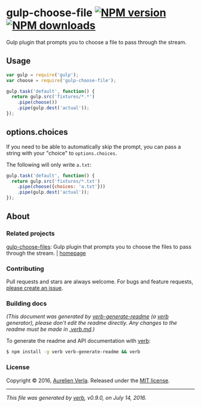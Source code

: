 # gulp-choose-file [![NPM version](https://img.shields.io/npm/v/gulp-choose-file.svg?style=flat)](https://www.npmjs.com/package/gulp-choose-file) [![NPM downloads](https://img.shields.io/npm/dm/gulp-choose-file.svg?style=flat)](https://npmjs.org/package/gulp-choose-file)

Gulp plugin that prompts you to choose a file to pass through the stream.

## Usage

```js
var gulp = require('gulp');
var choose = require('gulp-choose-file');

gulp.task('default', function() {
  return gulp.src('fixtures/*.*')
    .pipe(choose())
    .pipe(gulp.dest('actual'));
});
```

## options.choices

If you need to be able to automatically skip the prompt, you can pass a string with your "choice" to `options.choices`.

The following will only write `a.txt`:

```js
gulp.task('default', function() {
  return gulp.src('fixtures/*.txt')
    .pipe(choose({choices: 'a.txt'}))
    .pipe(gulp.dest('actual'));
});
```

## About

### Related projects

[gulp-choose-files](https://www.npmjs.com/package/gulp-choose-files): Gulp plugin that prompts you to choose the files to pass through the stream. | [homepage](https://github.com/generate/gulp-choose-files "Gulp plugin that prompts you to choose the files to pass through the stream.")

### Contributing

Pull requests and stars are always welcome. For bugs and feature requests, [please create an issue](../../issues/new).

### Building docs

_(This document was generated by [verb-generate-readme](https://github.com/verbose/verb-generate-readme) (a [verb](https://github.com/verbose/verb) generator), please don't edit the readme directly. Any changes to the readme must be made in [.verb.md](.verb.md).)_

To generate the readme and API documentation with [verb](https://github.com/verbose/verb):

```sh
$ npm install -g verb verb-generate-readme && verb
```

### License

Copyright © 2016, [Aurelien Verla](https://github.com/pointnet).
Released under the [MIT license](https://github.com/pointnet/gulp-choose-file/blob/master/LICENSE).

***

_This file was generated by [verb](https://github.com/verbose/verb), v0.9.0, on July 14, 2016._